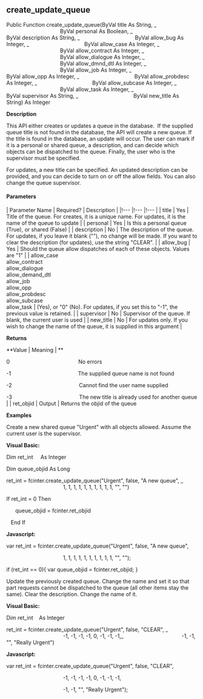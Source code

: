 create_update_queue
---------------------

Public Function create_update_queue(ByVal title As String, _
                                    ByVal personal As Boolean, _
                                    ByVal description As String, _
                                    ByVal allow_bug As Integer, _
                                    ByVal allow_case As Integer, _
                                    ByVal allow_contract As Integer, _
                                    ByVal allow_dialogue As Integer, _
                                    ByVal allow_dmnd_dtl As Integer, _
                                    ByVal allow_job As Integer, _
                                    ByVal allow_opp As Integer, _
                                    ByVal allow_probdesc As Integer, _
                                    ByVal allow_subcase As Integer, _
                                    ByVal allow_task As Integer, _
                                    ByVal supervisor As String, _
                                    ByVal new_title As String) As Integer

**Description**

This API either creates or updates a queue in the database.  If the supplied queue title is not found in the database, the API will create a new queue. If the title is found in the database, an update will occur. The user can mark if it is a personal or shared queue, a description, and can decide which objects can be dispatched to the queue. Finally, the user who is the supervisor must be specified.

For updates, a new title can be specified. An updated description can be provided, and you can decide to turn on or off the allow fields. You can also change the queue supervisor.

#### Parameters

| Parameter Name | Required? | Description |
|!--- |!--- |!--- |
| title | Yes | Title of the queue. For creates, it is a unique name. For updates, it is the name of the queue to update |
| personal | Yes | Is this a personal queue (True), or shared (False) |
| description | No | The description of the queue. For updates, if you leave it blank (""), no change will be made. If you want to clear the description (for updates), use the string "CLEAR". |
| allow_bug | Yes | Should the queue allow dispatches of each of these objects. Values are "1" |
| allow_case<br>allow_contract<br>allow_dialogue<br>allow_demand_dtl<br>allow_job<br>allow_opp<br>allow_probdesc<br>allow_subcase<br>allow_task | (Yes), or "0" (No). For updates, if you set this to "-1", the previous value is retained. |
| supervisor | No | Supervisor of the queue. If blank, the current user is used |
| new_title | No | For updates only. If you wish to change the name of the queue, it is supplied in this argument |

**Returns**

**Value | Meaning | **

0                                              No errors

-1                                             The supplied queue name is not found

-2                                             Cannot find the user name supplied

-3                                             The new title is already used for another queue |
| ret_objid | Output | Returns the objid of the queue

**Examples**

 Create a new shared queue "Urgent" with all objects allowed. Assume the current user is the supervisor.

**Visual Basic:**

Dim ret_int     As Integer

Dim queue_objid As Long

ret_int = fcinter.create_update_queue("Urgent", false, "A new queue", _
                                      1, 1, 1, 1, 1, 1, 1, 1, 1, 1, "", "")

 If ret_int = 0 Then

      queue_objid = fcinter.ret_objid

   End If

**Javascript:**

var ret_int = fcinter.create_update_queue("Urgent", false, "A new queue",

                                      1, 1, 1, 1, 1, 1, 1, 1, 1, 1, "", "");

 if (ret_int == 0){ var queue_objid = fcinter.ret_objid; }

 Update the previously created queue. Change the name and set it so that part requests cannot be dispatched to the queue (all other items stay the same). Clear the description. Change the name of it.

**Visual Basic:**

Dim ret_int    As Integer

ret_int = fcinter.create_update_queue("Urgent", false, "CLEAR", _
                                      -1, -1, -1, -1, 0, -1, -1, -1,_
                                      -1, -1, "", "Really Urgent")

**Javascript:**

var ret_int = fcinter.create_update_queue("Urgent", false, "CLEAR",

                                      -1, -1, -1, -1, 0, -1, -1, -1,

                                      -1, -1, "", "Really Urgent");